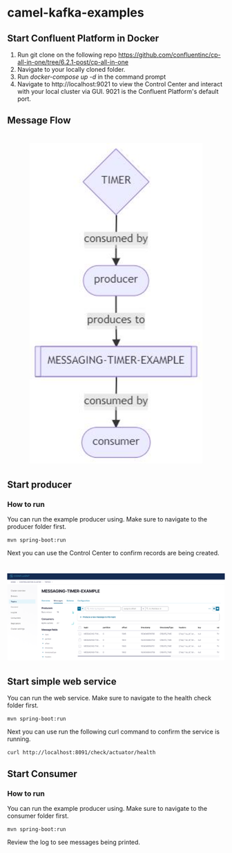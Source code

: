 # camel-kafka-examples

## Start Confluent Platform in Docker
1. Run git clone on the following repo https://github.com/confluentinc/cp-all-in-one/tree/6.2.1-post/cp-all-in-one
2. Navigate to your locally cloned folder.
3. Run _docker-compose up -d_ in the command prompt
4. Navigate to http://localhost:9021 to view the Control Center and interact with your local cluster via GUI. 9021 is the Confluent Platform's default port.

## Message Flow

<h1 align="center">
  <a href="https://github.com/jeffreytse/jekyll-spaceship">
    <img alt="producer" src="https://raw.githubusercontent.com/zachariahyoung/camel-kafka-examples/master/images/diagram.jpg" width="400">
  </a>
  
</h1>

## Start producer

### How to run

You can run the example producer using.  Make sure to navigate to the producer folder first.

    mvn spring-boot:run

Next you can use the Control Center to confirm records are being created.

<h1 align="center">
  <a href="https://github.com/jeffreytse/jekyll-spaceship">
    <img alt="producer" src="https://raw.githubusercontent.com/zachariahyoung/camel-kafka-examples/master/images/producer.PNG" width="600">
  </a>
  
</h1>

## Start simple web service

You can run the web service.  Make sure to navigate to the health check folder first.

    mvn spring-boot:run

Next you can use run the following curl command to confirm the service is running.
    
    curl http://localhost:8091/check/actuator/health

## Start Consumer

### How to run

You can run the example producer using.  Make sure to navigate to the consumer folder first.

    mvn spring-boot:run

Review the log to see messages being printed.


